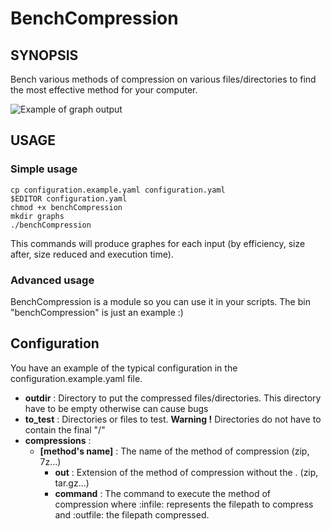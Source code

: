 # BenchCompression

## SYNOPSIS
Bench various methods of compression on various files/directories to find the most effective method for your computer.

![Example of graph output](http://lutim.cpy.re/KH5291wy, "Example of graph output")

## USAGE

### Simple usage

    cp configuration.example.yaml configuration.yaml
    $EDITOR configuration.yaml
    chmod +x benchCompression
    mkdir graphs
    ./benchCompression

This commands will produce graphes for each input (by efficiency, size after, size reduced and execution time).

### Advanced usage
BenchCompression is a module so you can use it in your scripts. The bin "benchCompression" is just an example :)

## Configuration

You have an example of the typical configuration in the configuration.example.yaml file.

* **outdir** : Directory to put the compressed files/directories. This directory have to be empty otherwise can cause bugs
* **to_test** : Directories or files to test. 
**Warning !** Directories do not have to contain the final "/"
* **compressions** :
    * **[method's name]** : The name of the method of compression (zip, 7z...)
        * **out** : Extension of the method of compression without the . (zip, tar.gz...)
        * **command** : The command to execute the method of compression where :infile: represents the filepath to compress and :outfile: the filepath compressed.
